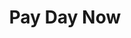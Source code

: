 ---
title: Pay Day Now
slug: pay-day-now
updated-on: '2024-05-30T13:44:31.749Z'
created-on: '2024-05-30T13:41:46.671Z'
published-on: '2024-05-30T13:54:32.469Z'
f_city-state-2:
- cms/city/rogers-ar.md
- cms/city/lakeland-fl.md
- cms/city/winter-haven-fl.md
f_locations:
- cms/payday-loan/pay-day-now-23564.md
- cms/payday-loan/pay-day-now-23565.md
- cms/payday-loan/pay-day-now-23566.md
- cms/payday-loan/pay-day-now-23567.md
f_states:
- cms/state/arkansas.md
- cms/state/florida.md
layout: '[company].html'
tags: company
---